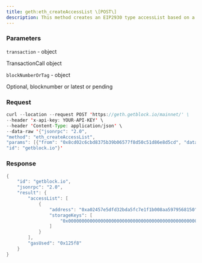 ```yaml
---
title: geth:eth_createAccessList \[POST\]
description: This method creates an EIP2930 type accessList based on a givenTransaction. The accessList contains all storage slots and addressesread and written by the transaction, except for the sender account andthe precompiles. This method uses the same transaction call object andblockNumberOrTag object as eth_call. An accessList can be used tounstuck contracts that became inaccessible due to gas cost increases.
---
```


### Parameters


`transaction` - object

TransactionCall object

`blockNumberOrTag` - object

Optional, blocknumber or latest or pending

### Request

``` java
curl --location --request POST 'https://geth.getblock.io/mainnet/' \
--header 'x-api-key: YOUR-API-KEY' \
--header 'Content-Type: application/json' \
--data-raw '{"jsonrpc": "2.0",
"method": "eth_createAccessList",
"params": [{"from": "0x8cd02c6cbd8375b39b06577f8d50c51d86e8d5cd", "data": "0x608060806080608155"}, "pending"],
"id": "getblock.io"}'
```

###  Response

``` java
{
    "id": "getblock.io",
    "jsonrpc": "2.0",
    "result": {
        "accessList": [
            {
                "address": "0xa02457e5dfd32bda5fc7e1f1b008aa5979568150",
                "storageKeys": [
                    "0x0000000000000000000000000000000000000000000000000000000000000081"
                ]
            }
        ],
        "gasUsed": "0x125f8"
    }
}
```

